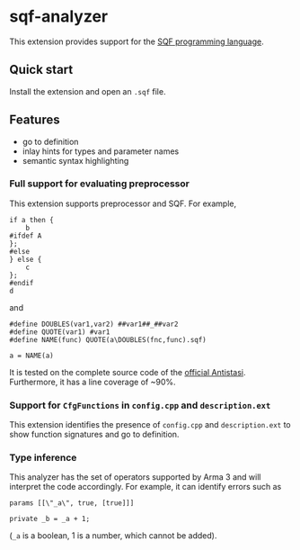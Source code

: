 # sqf-analyzer

This extension provides support for the [SQF programming language](https://community.bistudio.com/wiki/SQF_Syntax).

## Quick start

Install the extension and open an `.sqf` file.

## Features

- go to definition
- inlay hints for types and parameter names
- semantic syntax highlighting

### Full support for evaluating preprocessor

This extension supports preprocessor and SQF. For example,

```sqf
if a then {
    b
#ifdef A
};
#else
} else {
    c
};
#endif
d
```

and

```sqf
#define DOUBLES(var1,var2) ##var1##_##var2
#define QUOTE(var1) #var1
#define NAME(func) QUOTE(a\DOUBLES(fnc,func).sqf)

a = NAME(a)
```

It is tested on the complete source code of the
[official Antistasi](https://github.com/official-antistasi-community/A3-Antistasi). Furthermore, it has a line coverage of ~90%.

### Support for `CfgFunctions` in `config.cpp` and `description.ext`

This extension identifies the presence of `config.cpp` and `description.ext` to show function signatures and go to definition.

### Type inference

This analyzer has the set of operators supported by Arma 3 and will interpret the code
accordingly. For example, it can identify errors such as

```sqf
params [[\"_a\", true, [true]]]

private _b = _a + 1;
```

(`_a` is a boolean, 1 is a number, which cannot be added).
